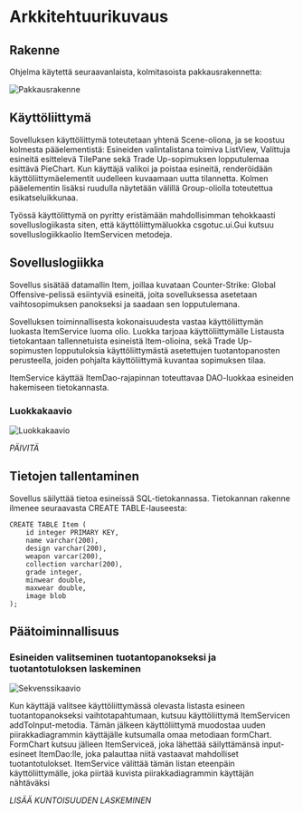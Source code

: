 # Arkkitehtuurikuvaus

## Rakenne
Ohjelma käytettä seuraavanlaista, kolmitasoista pakkausrakennetta:

![Pakkausrakenne](https://github.com/viljamiLatvala/ohjelmistotekniikka/blob/master/dokumentaatio/pakkausrakenne.png )

## Käyttöliittymä
Sovelluksen käyttöliittymä toteutetaan yhtenä Scene-oliona, ja se koostuu kolmesta pääelementistä: Esineiden valintalistana toimiva ListView, Valittuja esineitä esittelevä TilePane sekä Trade Up-sopimuksen lopputulemaa esittävä PieChart. Kun käyttäjä valikoi ja poistaa esineitä, renderöidään käyttöliittymäelementit uudelleen kuvaamaan uutta tilannetta. Kolmen pääelementin lisäksi ruudulla näytetään välillä Group-oliolla toteutettua esikatseluikkunaa.

Työssä käyttölittymä on pyritty eristämään mahdollisimman tehokkaasti sovelluslogiikasta siten, että käyttöliittymäluokka csgotuc.ui.Gui kutsuu sovelluslogiikkaolio ItemServicen metodeja.

## Sovelluslogiikka
Sovellus sisätää datamallin Item, joillaa kuvataan Counter-Strike: Global Offensive-pelissä esiintyviä esineitä, joita sovelluksessa asetetaan vaihtosopimuksen panokseksi ja saadaan sen lopputulemana. 

Sovelluksen toiminnallisesta kokonaisuudesta vastaa käyttöliittymän luokasta ItemService luoma olio. Luokka tarjoaa käyttöliittymälle Listausta tietokantaan tallennetuista esineistä Item-olioina, sekä Trade Up-sopimusten lopputuloksia käyttöliittymästä asetettujen tuotantopanosten perusteella, joiden pohjalta käyttöliittymä kuvantaa sopimuksen tilaa.

ItemService käyttää ItemDao-rajapinnan toteuttavaa DAO-luokkaa esineiden hakemiseen tietokannasta.

### Luokkakaavio
![Luokkakaavio](https://github.com/viljamiLatvala/ohjelmistotekniikka/blob/master/dokumentaatio/luokkakaavio.png )

_*PÄIVITÄ*_

## Tietojen tallentaminen

Sovellus säilyttää tietoa esineissä SQL-tietokannassa. Tietokannan rakenne ilmenee seuraavasta CREATE TABLE-lauseesta:
```
CREATE TABLE Item (
    id integer PRIMARY KEY,
    name varchar(200),
    design varchar(200),
    weapon varcar(200),
    collection varchar(200),
    grade integer,
    minwear double,
    maxwear double,
    image blob
);
```

## Päätoiminnallisuus
### Esineiden valitseminen tuotantopanokseksi ja tuotantotuloksen laskeminen
![Sekvenssikaavio](https://github.com/viljamiLatvala/ohjelmistotekniikka/blob/master/dokumentaatio/tradeupCalculation.png )

Kun käyttäjä valitsee käyttöliittymässä olevasta listasta esineen tuotantopanokseksi vaihtotapahtumaan, kutsuu käyttöliittymä ItemServicen addToInput-metodia. Tämän jälkeen käyttöliittymä muodostaa uuden piirakkadiagrammin käyttäjälle kutsumalla omaa metodiaan formChart. FormChart kutsuu jälleen ItemServiceä, joka lähettää säilyttämänsä input-esineet ItemDao:lle, joka palauttaa niitä vastaavat mahdolliset tuotantotulokset. ItemService välittää tämän listan eteenpäin käyttöliittymälle, joka piirtää kuvista piirakkadiagrammin käyttäjän nähtäväksi 

_*LISÄÄ KUNTOISUUDEN LASKEMINEN*_

